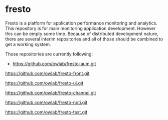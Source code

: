 fresto
======

Fresto is a platform for application performance monitoring and analytics.
This repository is for main monitoring application development. However this can be empty some time. Because of distributed development nature, 
there are several interim repositories and all of those should be combined to get a working system.

Those repositories are currently following:


* https://github.com/owlab/fresto-aum.git


https://github.com/owlab/fresto-front.git


https://github.com/owlab/fresto-ui.git


https://github.com/owlab/fresto-channel.git


https://github.com/owlab/fresto-noti.git


https://github.com/owlab/fresto-test.git
